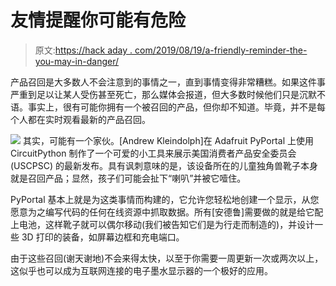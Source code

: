 # 友情提醒你可能有危险

> 原文:[https://hack aday . com/2019/08/19/a-friendly-reminder-the-you-may-in-danger/](https://hackaday.com/2019/08/19/a-friendly-reminder-that-you-might-be-in-danger/)

产品召回是大多数人不会注意到的事情之一，直到事情变得非常糟糕。如果这件事严重到足以让某人受伤甚至死亡，那么媒体会报道，但大多数时候他们只是沉默不语。事实上，很有可能你拥有一个被召回的产品，但你却不知道。毕竟，并不是每个人都在实时观看最新的产品召回。

[![](../Images/a333a63a4747b01bfe5c91b41499ac88.png)](https://hackaday.com/wp-content/uploads/2019/08/recallboot_detail2.png) 其实，可能有一个家伙。[Andrew Kleindolph]在 Adafruit PyPortal 上使用 CircuitPython 制作了一个可爱的小工具来展示美国消费者产品安全委员会(USCPSC) 的最新发布。具有讽刺意味的是，该设备所在的儿童独角兽靴子本身就是召回产品；显然，孩子们可能会扯下“喇叭”并被它噎住。

PyPortal 基本上就是为这类事情而构建的，它允许您轻松地创建一个显示，从您愿意为之编写代码的任何在线资源中抓取数据。所有[安德鲁]需要做的就是给它配上电池，这样靴子就可以偶尔移动(我们被告知它们是为行走而制造的)，并设计一些 3D 打印的装备，如屏幕边框和充电端口。

由于这些召回(谢天谢地)不会来得太快，以至于你需要一周更新一次或两次以上，这似乎也可以成为互联网连接的电子墨水显示器的一个极好的应用。